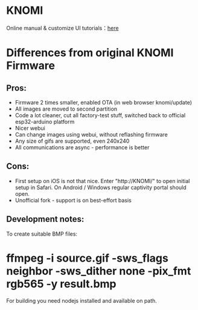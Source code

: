 # KNOMI
Online manual & customize UI tutorials：[here](https://bigtreetech.github.io/docs/KNOMI.html#)

# Differences from original KNOMI Firmware

## Pros:

 - Firmware 2 times smaller, enabled OTA (in web browser knomi/update)
 - All images are moved to second partition 
 - Code a lot cleaner, cut all factory-test stuff, switched back to official esp32-arduino platform
 - Nicer webui
 - Can change images using webui, without reflashing firmware
 - Any size of gifs are supported, even 240x240
 - All communications are async - performance is better

## Cons:

 - First setup on iOS is not that nice. Enter "http://KNOMI/" to open initial setup in Safari. On Android / Windows regular captivity portal should open.
 - Unofficial fork - support is on best-effort basis

## Development notes:

To create suitable BMP files:
 # ffmpeg -i source.gif -sws_flags neighbor -sws_dither none -pix_fmt rgb565 -y result.bmp

For building you need nodejs installed and available on path.
